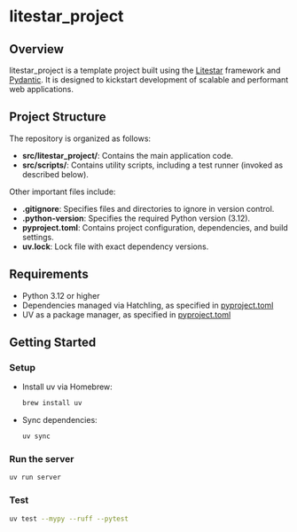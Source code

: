 # litestar_project

## Overview

litestar_project is a template project built using the [Litestar](https://www.litestar.dev) framework and [Pydantic](https://pydantic-docs.helpmanual.io). It is designed to kickstart development of scalable and performant web applications.

## Project Structure

The repository is organized as follows:

- **src/litestar_project/**: Contains the main application code.
- **src/scripts/**: Contains utility scripts, including a test runner (invoked as described below).

Other important files include:

- **.gitignore**: Specifies files and directories to ignore in version control.
- **.python-version**: Specifies the required Python version (3.12).
- **pyproject.toml**: Contains project configuration, dependencies, and build settings.
- **uv.lock**: Lock file with exact dependency versions.

## Requirements

- Python 3.12 or higher
- Dependencies managed via Hatchling, as specified in [pyproject.toml](pyproject.toml)
- UV as a package manager, as specified in [pyproject.toml](pyproject.toml)

## Getting Started

### Setup

- Install uv via Homebrew:
  ```bash
  brew install uv
  ```

- Sync dependencies:
  ```bash
  uv sync
  ```

### Run the server
  ```bash
  uv run server
  ```

### Test
  ```bash
  uv test --mypy --ruff --pytest
  ```
